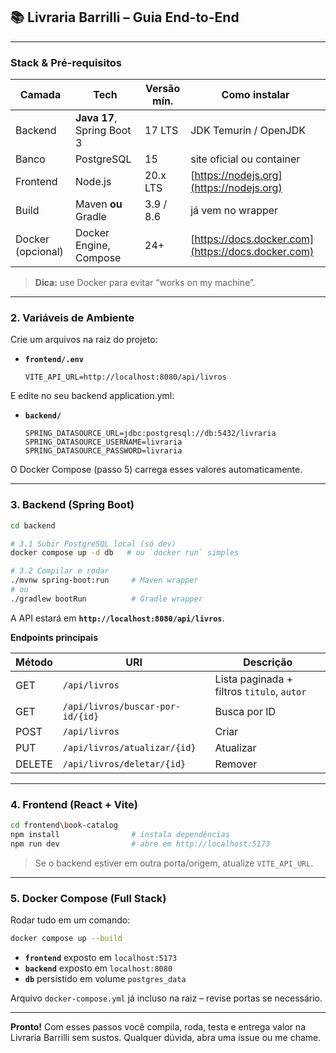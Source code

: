 ## 📚 Livraria Barrilli – Guia End-to-End

---
### Stack & Pré-requisitos

| Camada            | Tech                       | Versão mín. | Como instalar                                      |
| ----------------- | -------------------------- | ----------- | -------------------------------------------------- |
| Backend           | **Java 17**, Spring Boot 3 | 17 LTS      | JDK Temurin / OpenJDK                              |
| Banco             | PostgreSQL                 | 15          | site oficial ou container             |
| Frontend          | Node.js                    | 20.x LTS    | [https://nodejs.org](https://nodejs.org)           |
| Build             | Maven **ou** Gradle        | 3.9 / 8.6   | já vem no wrapper                                  |
| Docker (opcional) | Docker Engine, Compose     | 24+         | [https://docs.docker.com](https://docs.docker.com) |

> **Dica:** use Docker para evitar “works on my machine”.

---

### 2. Variáveis de Ambiente

Crie um arquivos na raiz do projeto:



* **`frontend/.env`**

  ```env
  VITE_API_URL=http://localhost:8080/api/livros
  ```
  
E edite no seu backend application.yml:
  
* **`backend/`**

  ```
  SPRING_DATASOURCE_URL=jdbc:postgresql://db:5432/livraria
  SPRING_DATASOURCE_USERNAME=livraria
  SPRING_DATASOURCE_PASSWORD=livraria
  ```

O Docker Compose (passo 5) carrega esses valores automaticamente.

---

### 3. Backend (Spring Boot)

```bash
cd backend

# 3.1 Subir PostgreSQL local (só dev)
docker compose up -d db   # ou `docker run` simples

# 3.2 Compilar e rodar
./mvnw spring-boot:run     # Maven wrapper
# ou
./gradlew bootRun          # Gradle wrapper
```

A API estará em **`http://localhost:8080/api/livros`**.

**Endpoints principais**

| Método | URI                              | Descrição                                  |
| ------ | -------------------------------- | ------------------------------------------ |
| GET    | `/api/livros`                    | Lista paginada + filtros `titulo`, `autor` |
| GET    | `/api/livros/buscar-por-id/{id}` | Busca por ID                               |
| POST   | `/api/livros`                    | Criar                                      |
| PUT    | `/api/livros/atualizar/{id}`     | Atualizar                                  |
| DELETE | `/api/livros/deletar/{id}`       | Remover                                    |

---

### 4. Frontend (React + Vite)

```bash
cd frontend\book-catalog
npm install                # instala dependências
npm run dev                # abre em http://localhost:5173
```

> Se o backend estiver em outra porta/origem, atualize `VITE_API_URL`.

---

### 5. Docker Compose (Full Stack)

Rodar tudo em um comando:

```bash
docker compose up --build
```

* **`frontend`** exposto em `localhost:5173`
* **`backend`** exposto em `localhost:8080`
* **`db`** persistido em volume `postgres_data`

Arquivo `docker-compose.yml` já incluso na raiz – revise portas se necessário.

---

**Pronto!** Com esses passos você compila, roda, testa e entrega valor na Livraria Barrilli sem sustos. Qualquer dúvida, abra uma issue ou me chame.
